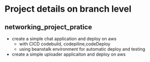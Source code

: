 # Project details on branch level
## networking_project_pratice
- create a simple chat application and deploy on aws
  - with CICD codebuild, codepiline,codeDeploy
  - using beanstalk environment for automatic deploy and testing
- create a simple uploader applicaiton and deploy on aws 
